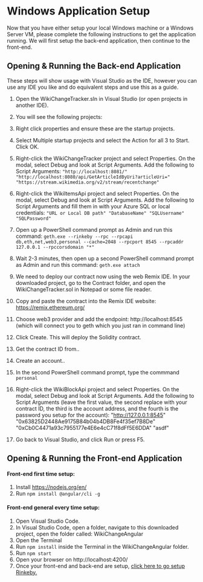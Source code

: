 # Windows Application Setup
Now that you have either setup your local Windows machine or a Windows Server VM, please complete the following instructions to get the application running.  We will first setup the back-end application, then continue to the front-end. 

## Opening & Running the Back-end Application
These steps will show usage with Visual Studio as the IDE, however you can use any IDE you like and do equivalent steps and use this as a guide. 

1. Open the WikiChangeTracker.sln in Visual Studio (or open projects in another IDE).
2. You will see the following projects:

3. Right click properties and ensure these are the startup projects.

4. Select Multiple startup projects and select the Action for all 3 to Start. Click OK. 

5. Right-click the WikiChangeTracker project and select Properties. On the modal, select Debug and look at Script Arguments. Add the following to Script Arguments: `"http://localhost:8081/" "http://localhost:8080/api/GetArticleIdByUri?articleUri=" "https://stream.wikimedia.org/v2/stream/recentchange"`

6. Right-click the WikiItemsApi project and select Properties. On the modal, select Debug and look at Script Arguments. Add the following to Script Arguments and fill them in with your Azure SQL or local credentials: `"URL or Local DB path" "DatabaseName" "SQLUsername" "SQLPassword"`

7. Open up a PowerShell command prompt as Admin and run this command: `geth.exe --rinkeby --rpc --rpcapi db,eth,net,web3,personal --cache=2048 --rpcport 8545 --rpcaddr 127.0.0.1 --rpccorsdomain "*"`

8. Wait 2-3 minutes, then open up a second PowerShell command prompt as Admin and run this command: `geth.exe attach`
 
7. We need to deploy our contract now using the web Remix IDE. In your downloaded project, go to the Contract folder, and open the WikiChangeTracker.sol in Notepad or some file reader. 

8. Copy and paste the contract into the Remix IDE website: https://remix.ethereum.org/

10. Choose web3 provider and add the endpoint: http://localhost:8545 (which will connect you to geth which you just ran in command line)

11. Click Create. This will deploy the Solidity contract. 

12. Get the contract ID from.. 
 
13. Create an account..

14. In the second PowerShell command prompt, type the commmand `personal`

15. Right-click the WikiBlockApi project and select Properties. On the modal, select Debug and look at Script Arguments. Add the following to Script Arguments (leave the first value, the second replace with your contract ID, the third is the account address, and the fourth is the password you setup for the account): "http://127.0.0.1:8545" "0x63825D2448Ae9175B84b04b4DB8Fe4f35ef7B8De" "0xCb0C4471a93c7955177e4E6e4cC71f8dFf5E6DDA" "asdf" 

16. Go back to Visual Studio, and click Run or press F5.

## Opening & Running the Front-end Application
#### Front-end first time setup: 
1. Install https://nodejs.org/en/
2. Run `npm install @angular/cli -g`

#### Front-end general every time setup:
1. Open Visual Studio Code.
2. In Visual Studio Code, open a folder, navigate to this downloaded project, open the folder called: WikiChangeAngular
3. Open the Terminal
4. Run `npm install` inside the Terminal in the WikiChangeAngular folder.
5. Run `npm start`
6. Open your browser on http://localhost:4200/ 
7. Once your front-end and back-end are setup, [click here to go setup Rinkeby.](https://github.com/razi-rais/eth-wikipedia-changetracker/blob/master/Documentation/Setup.md)

